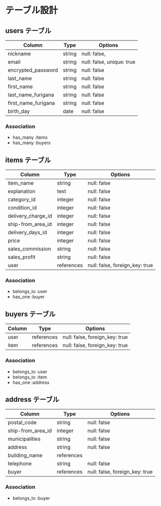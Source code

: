 # テーブル設計

## users テーブル

| Column              | Type    | Options                   |
| ------------------- | ------- | ------------------------- |
| nickname            | string  | null: false,              |
| email               | string  | null: false, unique: true |
| encrypted_password  | string  | null: false               |
| last_name           | string  | null: false               |
| first_name          | string  | null: false               |
| last_name_furigana  | string  | null: false               |
| first_name_furigana | string  | null: false               |
| birth_day           | date    | null: false               |


### Association

- has_many :items
- has_many :buyers

## items テーブル

| Column              | Type       | Options                         |
| ------------------- | ---------- | ------------------------------- |
| item_name           | string     | null: false                     |
| explanation         | text       | null: false                     |
| category_id         | integer    | null: false                     |
| condition_id        | integer    | null: false                     |
| delivery_charge_id  | integer    | null: false                     |
| ship-from_area_id   | integer    | null: false                     |
| delivery_days_id    | integer    | null: false                     |
| price               | integer    | null: false                     |
| sales_commission    | string     | null: false                     |
| sales_profit        | string     | null: false                     |
| user                | references | null: false, foreign_key: true  |

### Association

- belongs_to :user
- has_one :buyer

## buyers テーブル

| Column         | Type       | Options                        |
| -------------- | ---------- | ------------------------------ |
| user           | references | null: false, foreign_key: true |
| item           | references | null: false, foreign_key: true |

### Association

- belongs_to :user
- belongs_to :item
- has_one :address

## address テーブル

| Column             | Type       | Options                        |
| ------------------ | ---------- | ------------------------------ |
| postal_code        | string     | null: false                    |
| ship-from_area_id  | integer    | null: false                    |
| municipalities     | string     | null: false                    |
| address            | string     | null: false                    |
| building_name      | references |                                |
| telephone          | string     | null: false                    |
| buyer              | references | null: false, foreign_key: true |

### Association

- belongs_to :buyer